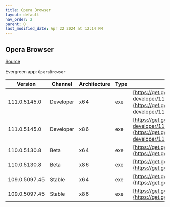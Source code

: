 ```yaml
---
title: Opera Browser
layout: default
nav_order: 2
parent: O
last_modified_date: Apr 22 2024 at 12:14 PM
---
```


## Opera Browser

[Source](https://www.opera.com/browsers/opera)

Evergreen app: `OperaBrowser`

| Version       | Channel   | Architecture | Type | URI                                                                                                                                                                                                                    |
| ------------- | --------- | ------------ | ---- | ---------------------------------------------------------------------------------------------------------------------------------------------------------------------------------------------------------------------- |
| 111.0.5145.0  | Developer | x64          | exe  | [https://get.geo.opera.com/pub/opera-developer/111.0.5145.0/win/Opera_Developer_111.0.5145.0_Setup_x64.exe](https://get.geo.opera.com/pub/opera-developer/111.0.5145.0/win/Opera_Developer_111.0.5145.0_Setup_x64.exe) |
| 111.0.5145.0  | Developer | x86          | exe  | [https://get.geo.opera.com/pub/opera-developer/111.0.5145.0/win/Opera_Developer_111.0.5145.0_Setup.exe](https://get.geo.opera.com/pub/opera-developer/111.0.5145.0/win/Opera_Developer_111.0.5145.0_Setup.exe)         |
| 110.0.5130.8  | Beta      | x64          | exe  | [https://get.geo.opera.com/pub/opera-beta/110.0.5130.8/win/Opera_beta_110.0.5130.8_Setup_x64.exe](https://get.geo.opera.com/pub/opera-beta/110.0.5130.8/win/Opera_beta_110.0.5130.8_Setup_x64.exe)                     |
| 110.0.5130.8  | Beta      | x86          | exe  | [https://get.geo.opera.com/pub/opera-beta/110.0.5130.8/win/Opera_beta_110.0.5130.8_Setup.exe](https://get.geo.opera.com/pub/opera-beta/110.0.5130.8/win/Opera_beta_110.0.5130.8_Setup.exe)                             |
| 109.0.5097.45 | Stable    | x64          | exe  | [https://get.geo.opera.com/pub/opera/desktop/109.0.5097.45/win/Opera_109.0.5097.45_Setup_x64.exe](https://get.geo.opera.com/pub/opera/desktop/109.0.5097.45/win/Opera_109.0.5097.45_Setup_x64.exe)                     |
| 109.0.5097.45 | Stable    | x86          | exe  | [https://get.geo.opera.com/pub/opera/desktop/109.0.5097.45/win/Opera_109.0.5097.45_Setup.exe](https://get.geo.opera.com/pub/opera/desktop/109.0.5097.45/win/Opera_109.0.5097.45_Setup.exe)                             |
